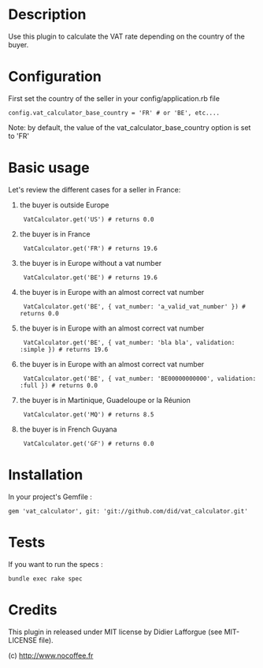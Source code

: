# Description

Use this plugin to calculate the VAT rate depending on the country of the buyer.

# Configuration

First set the country of the seller in your config/application.rb file

    config.vat_calculator_base_country = 'FR' # or 'BE', etc....

Note: by default, the value of the vat_calculator_base_country option is set to 'FR'

# Basic usage

Let's review the different cases for a seller in France:

1. the buyer is outside Europe

        VatCalculator.get('US') # returns 0.0

2. the buyer is in France

        VatCalculator.get('FR') # returns 19.6

3. the buyer is in Europe without a vat number

        VatCalculator.get('BE') # returns 19.6

4. the buyer is in Europe with an almost correct vat number

        VatCalculator.get('BE', { vat_number: 'a_valid_vat_number' }) # returns 0.0

5. the buyer is in Europe with an almost correct vat number

        VatCalculator.get('BE', { vat_number: 'bla bla', validation: :simple }) # returns 19.6

6. the buyer is in Europe with an almost correct vat number

        VatCalculator.get('BE', { vat_number: 'BE00000000000', validation: :full }) # returns 0.0

7. the buyer is in Martinique, Guadeloupe or la Réunion

        VatCalculator.get('MQ') # returns 8.5

8. the buyer is in French Guyana

        VatCalculator.get('GF') # returns 0.0

# Installation

In your project's Gemfile :

    gem 'vat_calculator', git: 'git://github.com/did/vat_calculator.git'

# Tests

If you want to run the specs :

    bundle exec rake spec

# Credits

This plugin in released under MIT license by Didier Lafforgue (see MIT-LICENSE
file).

(c) http://www.nocoffee.fr